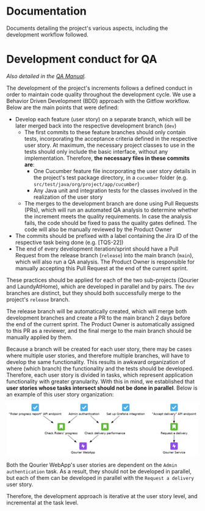 # Documentation

Documents detailing the project's various aspects, including the development workflow followed.

# Development conduct for QA

*Also detailed in the [QA Manual](qa_manual.pdf).*

The development of the project's increments follows a defined conduct in order to maintain code quality throughout the development cycle. We use a Behavior Driven Development (BDD) approach with the Gitflow workflow.
Below are the main points that were defined:
- Develop each feature (user story) on a separate branch, which will be later merged back into the respective development branch (`dev`)
    - The first commits to these feature branches should only contain tests, incorporating the acceptance criteria defined in the respective user story. At maximum, the necessary project classes to use in the tests should only include the basic interface, without any implementation. Therefore, **the necessary files in these commits are**:
        - One Cucumber feature file incorporating the user story details in the project's test package directory, in a `cucumber` folder (e.g. `src/test/java/org/project/app/cucumber`)
        - Any Java unit and integration tests for the classes involved in the realization of the user story
    - The merges to the development branch are done using Pull Requests (PRs), which will run an automated QA analysis to determine whether the increment meets the quality requirements. In case the analysis fails, the code should be fixed to pass the quality gates defined. The code will also be manually reviewed by the Product Owner
- The commits should be prefixed with a label containing the Jira ID of the respective task being done (e.g. [TQS-22])
- The end of every development iteration/sprint should have a Pull Request from the release branch (`release`) into the main branch (`main`), which will also run a QA analysis. The Product Owner is responsible for manually accepting this Pull Request at the end of the current sprint.

These practices should be applied for each of the two sub-projects (Qourier and LaundyAtHome), which are developed in parallel and by pairs. The `dev` branches are distinct, but they should both successfully merge to the project's `release` branch.

The release branch will be automatically created, which will merge both development branches and create a PR to the main branch 2 days before the end of the current sprint. The Product Owner is automatically assigned to this PR as a reviewer, and the final merge to the main branch should be manually applied by them.

Because a branch will be created for each user story, there may be cases where multiple user stories, and therefore multiple branches, will have to develop the same functionality. This results in awkward organization of where (which branch) the functionality and the tests should be developed. Therefore, each user story is divided in tasks, which represent application functionality with greater granularity. With this in mind, we established that **user stories whose tasks intersect should not be done in parallel**. Below is an example of this user story organization:

![User Story organization](images/user_story_organization.png)

Both the Qourier WebApp's user stories are dependent on the `Admin authentication` task. As a result, they should not be developed in parallel, but each of them can be developed in parallel with the `Request a delivery` user story.

Therefore, the development approach is iterative at the user story level, and incremental at the task level.
